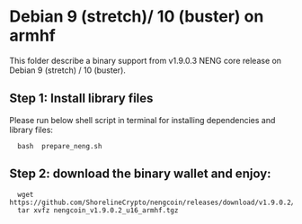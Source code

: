 # Debian 9 (stretch)/ 10 (buster) on armhf

This folder describe a binary support from v1.9.0.3 NENG core release on Debian 9 (stretch) / 10 (buster).

## Step 1: Install library files
Please run below shell script in terminal for installing dependencies and library files:
```
  bash  prepare_neng.sh
```

## Step 2: download the binary wallet and enjoy:
```
  wget https://github.com/ShorelineCrypto/nengcoin/releases/download/v1.9.0.2/nengcoin_v1.9.0.2_u16_armhf.tgz
  tar xvfz nengcoin_v1.9.0.2_u16_armhf.tgz
```
